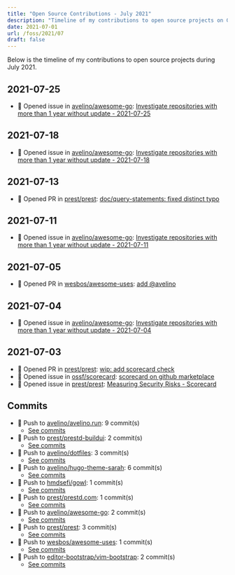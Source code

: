 ```yaml
---
title: "Open Source Contributions - July 2021"
description: "Timeline of my contributions to open source projects on GitHub during July 2021."
date: 2021-07-01
url: /foss/2021/07
draft: false
---
```


Below is the timeline of my contributions to open source projects during July 2021.

## 2021-07-25

- 🐛 Opened issue in [avelino/awesome-go](https://github.com/avelino/awesome-go): [Investigate repositories with more than 1 year without update - 2021-07-25](https://github.com/avelino/awesome-go/issues/3672)

## 2021-07-18

- 🐛 Opened issue in [avelino/awesome-go](https://github.com/avelino/awesome-go): [Investigate repositories with more than 1 year without update - 2021-07-18](https://github.com/avelino/awesome-go/issues/3664)

## 2021-07-13

- 🔀 Opened PR in [prest/prest](https://github.com/prest/prest): [doc/query-statements: fixed distinct typo](https://github.com/prest/prest/pull/570)

## 2021-07-11

- 🐛 Opened issue in [avelino/awesome-go](https://github.com/avelino/awesome-go): [Investigate repositories with more than 1 year without update - 2021-07-11](https://github.com/avelino/awesome-go/issues/3656)

## 2021-07-05

- 🔀 Opened PR in [wesbos/awesome-uses](https://github.com/wesbos/awesome-uses): [add @avelino](https://github.com/wesbos/awesome-uses/pull/1204)

## 2021-07-04

- 🐛 Opened issue in [avelino/awesome-go](https://github.com/avelino/awesome-go): [Investigate repositories with more than 1 year without update - 2021-07-04](https://github.com/avelino/awesome-go/issues/3653)

## 2021-07-03

- 🔀 Opened PR in [prest/prest](https://github.com/prest/prest): [wip: add scorecard check](https://github.com/prest/prest/pull/566)
- 🐛 Opened issue in [ossf/scorecard](https://github.com/ossf/scorecard): [scorecard on github marketplace](https://github.com/ossf/scorecard/issues/653)
- 🐛 Opened issue in [prest/prest](https://github.com/prest/prest): [Measuring Security Risks - Scorecard](https://github.com/prest/prest/issues/565)

## Commits

- 🔨 Push to [avelino/avelino.run](https://github.com/avelino/avelino.run): 9 commit(s)
  - [See commits](https://github.com/avelino/avelino.run/commits?author=avelino&since=2021-07-01T00:00:00Z&until=2021-07-31T23:59:59Z)
- 🔨 Push to [prest/prestd-buildui](https://github.com/prest/prestd-buildui): 2 commit(s)
  - [See commits](https://github.com/prest/prestd-buildui/commits?author=avelino&since=2021-07-01T00:00:00Z&until=2021-07-31T23:59:59Z)
- 🔨 Push to [avelino/dotfiles](https://github.com/avelino/dotfiles): 3 commit(s)
  - [See commits](https://github.com/avelino/dotfiles/commits?author=avelino&since=2021-07-01T00:00:00Z&until=2021-07-31T23:59:59Z)
- 🔨 Push to [avelino/hugo-theme-sarah](https://github.com/avelino/hugo-theme-sarah): 6 commit(s)
  - [See commits](https://github.com/avelino/hugo-theme-sarah/commits?author=avelino&since=2021-07-01T00:00:00Z&until=2021-07-31T23:59:59Z)
- 🔨 Push to [hmdsefi/gowl](https://github.com/hmdsefi/gowl): 1 commit(s)
  - [See commits](https://github.com/hmdsefi/gowl/commits?author=avelino&since=2021-07-01T00:00:00Z&until=2021-07-31T23:59:59Z)
- 🔨 Push to [prest/prestd.com](https://github.com/prest/prestd.com): 1 commit(s)
  - [See commits](https://github.com/prest/prestd.com/commits?author=avelino&since=2021-07-01T00:00:00Z&until=2021-07-31T23:59:59Z)
- 🔨 Push to [avelino/awesome-go](https://github.com/avelino/awesome-go): 2 commit(s)
  - [See commits](https://github.com/avelino/awesome-go/commits?author=avelino&since=2021-07-01T00:00:00Z&until=2021-07-31T23:59:59Z)
- 🔨 Push to [prest/prest](https://github.com/prest/prest): 3 commit(s)
  - [See commits](https://github.com/prest/prest/commits?author=avelino&since=2021-07-01T00:00:00Z&until=2021-07-31T23:59:59Z)
- 🔨 Push to [wesbos/awesome-uses](https://github.com/wesbos/awesome-uses): 1 commit(s)
  - [See commits](https://github.com/wesbos/awesome-uses/commits?author=avelino&since=2021-07-01T00:00:00Z&until=2021-07-31T23:59:59Z)
- 🔨 Push to [editor-bootstrap/vim-bootstrap](https://github.com/editor-bootstrap/vim-bootstrap): 2 commit(s)
  - [See commits](https://github.com/editor-bootstrap/vim-bootstrap/commits?author=avelino&since=2021-07-01T00:00:00Z&until=2021-07-31T23:59:59Z)

